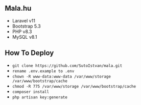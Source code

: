 
## Mala.hu
- Laravel v11
- Bootstrap 5.3
- PHP v8.3
- MySQL v8.1

##  How To Deploy

- `git clone https://github.com/SutoIstvan/mala.git`
- `rename .env.example to .env`
- `chown -R www-data:www-data /var/www/storage /var/www/bootstrap/cache`
- `chmod -R 775 /var/www/storage /var/www/bootstrap/cache`
- `composer install`
- `php artisan key:generate`
